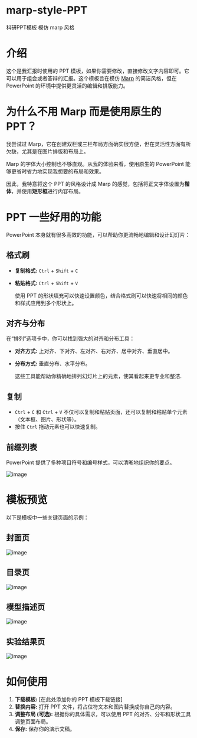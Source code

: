 # marp-style-PPT
科研PPT模板 模仿 marp 风格

# 介绍

这个是我汇报时使用的 PPT 模板，如果你需要修改，直接修改文字内容即可。它可以用于组会或者答辩的汇报。这个模板旨在模仿 [Marp](https://marp.app/) 的简洁风格，但在 PowerPoint 的环境中提供更灵活的编辑和排版能力。

# 为什么不用 Marp 而是使用原生的 PPT？

我尝试过 Marp，它在创建双栏或三栏布局方面确实很方便，但在灵活性方面有所欠缺，尤其是在图片排版和布局上。

Marp 的字体大小控制也不够直观。从我的体验来看，使用原生的 PowerPoint 能够更省时省力地实现我想要的布局和效果。

因此，我特意将这个 PPT 的风格设计成 Marp 的感觉，包括将正文字体设置为**楷体**，并使用**矩形框**进行内容布局。

# PPT 一些好用的功能

PowerPoint 本身就有很多高效的功能，可以帮助你更流畅地编辑和设计幻灯片：

## 格式刷

* **复制格式:** `Ctrl` + `Shift` + `C`
* **粘贴格式:** `Ctrl` + `Shift` + `V`

    使用 PPT 的形状填充可以快速设置颜色，结合格式刷可以快速将相同的颜色和样式应用到多个形状上。

## 对齐与分布

在“排列”选项卡中，你可以找到强大的对齐和分布工具：

* **对齐方式:** 上对齐、下对齐、左对齐、右对齐、居中对齐、垂直居中。
* **分布方式:** 垂直分布、水平分布。

    这些工具能帮助你精确地排列幻灯片上的元素，使其看起来更专业和整洁.

## 复制

* `Ctrl` + `C` 和 `Ctrl` + `V` 不仅可以复制和粘贴页面，还可以复制和粘贴单个元素（文本框、图片、形状等）。
* 按住 `Ctrl` 拖动元素也可以快速复制。

## 前缀列表

PowerPoint 提供了多种项目符号和编号样式，可以清晰地组织你的要点。

![image](https://github.com/user-attachments/assets/445937b6-248f-4203-83e8-acf83b92f868)

# 模板预览

以下是模板中一些关键页面的示例：

## 封面页

![image](https://github.com/user-attachments/assets/b8b75f28-a3c8-4bcd-903f-eadbf26e6342)

## 目录页

![image](https://github.com/user-attachments/assets/1060f894-a478-4427-ae94-b736fe1370b5)

## 模型描述页
![image](https://github.com/user-attachments/assets/295bc632-6d2f-499d-ae35-535f8b99fed3)


## 实验结果页

![image](https://github.com/user-attachments/assets/93ff5f6d-8920-45e4-8c29-c9d9c052775e)

# 如何使用

1.  **下载模板:** [在此处添加你的 PPT 模板下载链接]
2.  **替换内容:** 打开 PPT 文件，将占位符文本和图片替换成你自己的内容。
3.  **调整布局 (可选):** 根据你的具体需求，可以使用 PPT 的对齐、分布和形状工具调整页面布局。
4.  **保存:** 保存你的演示文稿。
